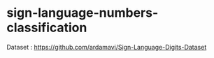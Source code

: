 # sign-language-numbers-classification
Dataset : https://github.com/ardamavi/Sign-Language-Digits-Dataset
